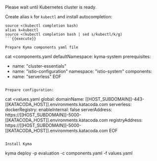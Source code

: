 
Please wait until Kubernetes cluster is ready.

Create alias `k` for `kubectl` and install autocompletion:
```
source <(kubectl completion bash)
alias k=kubectl
source <(kubectl completion bash | sed s/kubectl/k/g)
```{{execute}}

Prepare Kyma components yaml file
```
cat <<EOF >components.yaml
defaultNamespace: kyma-system
prerequisites:
  - name: "cluster-essentials"
  - name: "istio-configuration"
    namespace: "istio-system"
components:
  - name: "serverless"
EOF
```{{execute}}

Prepare configuration:
```
cat <<EOF >values.yaml
global:
  domainName: [[HOST_SUBDOMAIN]]-443-[[KATACODA_HOST]].environments.katacoda.com
serverless:
  dockerRegistry:
    enableInternal: false
    serverAddress: https://[[HOST_SUBDOMAIN]]-5000-[[KATACODA_HOST]].environments.katacoda.com
    registryAddress: https://[[HOST_SUBDOMAIN]]-5000-[[KATACODA_HOST]].environments.katacoda.com
EOF
```{{execute}}

Install Kyma
```
kyma deploy -p evaluation -c components.yaml -f values.yaml
```{{execute}}